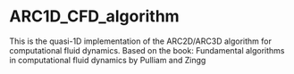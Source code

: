 # ARC1D_CFD_algorithm
This is the quasi-1D implementation of the ARC2D/ARC3D algorithm for computational fluid dynamics. Based on the book: Fundamental algorithms in computational fluid dynamics by Pulliam and Zingg
